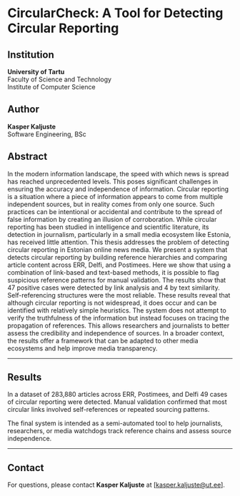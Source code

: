 
# CircularCheck: A Tool for Detecting Circular Reporting

## Institution

**University of Tartu**  
Faculty of Science and Technology  
Institute of Computer Science  

## Author

**Kasper Kaljuste**  
Software Engineering, BSc

## Abstract

In the modern information landscape, the speed with which news is spread has reached unprecedented levels. This poses significant challenges in ensuring the accuracy and independence of information. Circular reporting is a situation where a piece of information appears to come from multiple independent sources, but in reality comes from only one source. Such practices can be intentional or accidental and contribute to the spread of false information by creating an illusion of corroboration. While circular reporting has been studied in intelligence and scientific literature, its detection in journalism, particularly in a small media ecosystem like Estonia, has received little attention. This thesis addresses the problem of detecting circular reporting in Estonian online news media. We present a system that detects circular reporting by building reference hierarchies and comparing article content across ERR, Delfi, and Postimees. Here we show that using a combination of link-based and text-based methods, it is possible to flag suspicious reference patterns for manual validation. The results show that 47 positive cases were detected by link analysis and 4 by text similarity. Self-referencing structures were the most reliable. These results reveal that although circular reporting is not widespread, it does occur and can be identified with relatively simple heuristics. The system does not attempt to verify the truthfulness of the information but instead focuses on tracing the propagation of references. This allows researchers and journalists to better assess the credibility and independence of sources. In a broader context, the results offer a framework that can be adapted to other media ecosystems and help improve media transparency.

---

## Results

In a dataset of 283,880 articles across ERR, Postimees, and Delfi 49 cases of circular reporting were detected. Manual validation confirmed that most circular links involved self-references or repeated sourcing patterns.

The final system is intended as a semi-automated tool to help journalists, researchers, or media watchdogs track reference chains and assess source independence.

---

## Contact

For questions, please contact **Kasper Kaljuste** at [kasper.kaljuste@ut.ee].
